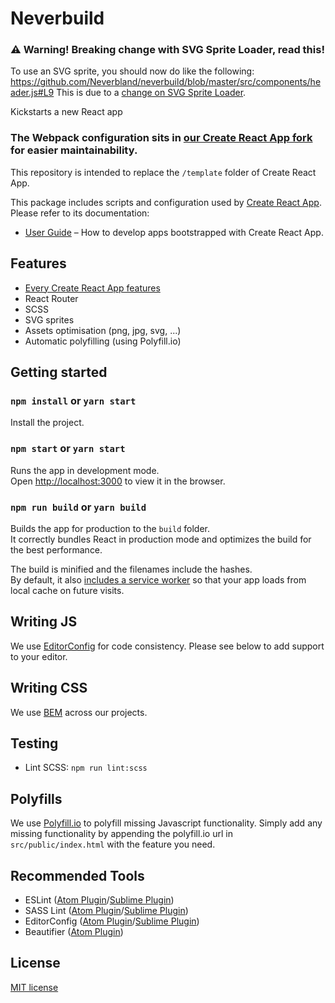 # Neverbuild

### :warning: Warning! Breaking change with SVG Sprite Loader, read this!
To use an SVG sprite, you should now do like the following:
https://github.com/Neverbland/neverbuild/blob/master/src/components/header.js#L9
This is due to a [change on SVG Sprite Loader](https://github.com/kisenka/svg-sprite-loader/blob/master/2.0.md#client-runtime).

Kickstarts a new React app

### The Webpack configuration sits in [our Create React App fork](https://github.com/Neverbland/create-react-app/tree/master/packages/react-scripts) for easier maintainability.
This repository is intended to replace the `/template` folder of Create React App.

This package includes scripts and configuration used by [Create React App](https://github.com/facebookincubator/create-react-app).<br>
Please refer to its documentation:

* [User Guide](https://github.com/facebookincubator/create-react-app/blob/master/packages/react-scripts/template/README.md) – How to develop apps bootstrapped with Create React App.


## Features

* [Every Create React App features](https://github.com/facebookincubator/create-react-app#whats-inside)
* React Router
* SCSS
* SVG sprites
* Assets optimisation (png, jpg, svg, ...)
* Automatic polyfilling (using Polyfill.io)

## Getting started

### `npm install` or `yarn start`
Install the project.

### `npm start` or `yarn start`

Runs the app in development mode.<br>
Open [http://localhost:3000](http://localhost:3000) to view it in the browser.

### `npm run build` or `yarn build`

Builds the app for production to the `build` folder.<br>
It correctly bundles React in production mode and optimizes the build for the best performance.

The build is minified and the filenames include the hashes.<br>
By default, it also [includes a service worker](https://github.com/facebookincubator/create-react-app/blob/master/packages/react-scripts/template/README.md#making-a-progressive-web-app) so that your app loads from local cache on future visits.

## Writing JS

We use [EditorConfig](http://editorconfig.org/) for code consistency. Please see below to add support to your editor.

## Writing CSS

We use [BEM](https://en.bem.info/) across our projects.

## Testing

- Lint SCSS: `npm run lint:scss`

## Polyfills

We use [Polyfill.io](https://polyfill.io/v2/docs/) to polyfill missing Javascript functionality. Simply add any missing functionality by appending the polyfill.io url in `src/public/index.html` with the feature you need.

## Recommended Tools

- ESLint ([Atom Plugin](https://atom.io/packages/linter-eslint)/[Sublime Plugin](https://github.com/roadhump/SublimeLinter-eslint))
- SASS Lint ([Atom Plugin](https://atom.io/packages/linter-sass-lint)/[Sublime Plugin](https://github.com/skovhus/SublimeLinter-contrib-sass-lint))
- EditorConfig ([Atom Plugin](https://atom.io/packages/editorconfig)/[Sublime Plugin](https://github.com/sindresorhus/editorconfig-sublime))
- Beautifier ([Atom Plugin](https://atom.io/packages/atom-beautify))

## License

[MIT license](http://opensource.org/licenses/MIT)
